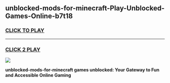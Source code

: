 
## unblocked-mods-for-minecraft-Play-Unblocked-Games-Online-b7t18
<h3>
<a href="https://premium76.site?title=unblocked-mods-for-minecraft&ref=25A">CLICK TO PLAY</a></h3>
<hr>

<h3>
<a href="https://premium76.site?title=unblocked-mods-for-minecraft&ref=25A">CLICK 2 PLAY</a>
  
</h3>

<a href="https://premium76.site?title=unblocked-mods-for-minecraft&ref=25A"><img src="https://clearcache.store/games.png"></a>


**unblocked-mods-for-minecraft games unblocked: Your Gateway to Fun and Accessible Online Gaming**
